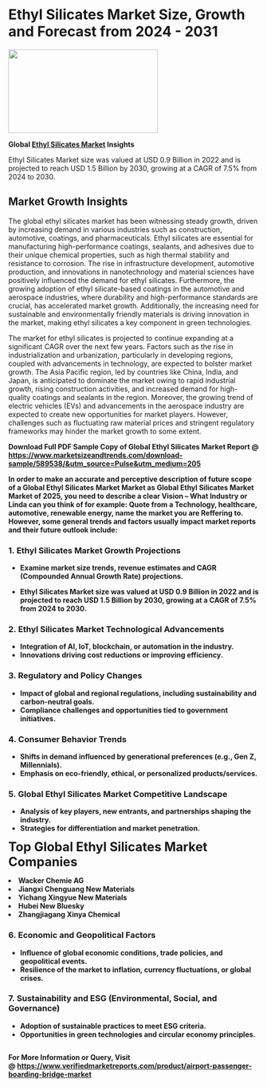 <H1>Ethyl Silicates Market Size, Growth and Forecast from 2024 - 2031</H1><img class="aligncenter size-medium wp-image-584254" src="https://thirdeyenews.in/wp-content/uploads/2024/09/Global-Market-Research-300x168.jpeg" alt="" width="300" height="168" /><p><strong>Global&nbsp;<a href="https://www.marketsizeandtrends.com/download-sample/589538/&amp;utm_source=Pulse&amp;utm_medium=205">Ethyl Silicates Market</a> Insights</strong></p><p>Ethyl Silicates Market size was valued at USD 0.9 Billion in 2022 and is projected to reach USD 1.5 Billion by 2030, growing at a CAGR of 7.5% from 2024 to 2030.</p><p><h2>Market Growth Insights</h2> <p>The global ethyl silicates market has been witnessing steady growth, driven by increasing demand in various industries such as construction, automotive, coatings, and pharmaceuticals. Ethyl silicates are essential for manufacturing high-performance coatings, sealants, and adhesives due to their unique chemical properties, such as high thermal stability and resistance to corrosion. The rise in infrastructure development, automotive production, and innovations in nanotechnology and material sciences have positively influenced the demand for ethyl silicates. Furthermore, the growing adoption of ethyl silicate-based coatings in the automotive and aerospace industries, where durability and high-performance standards are crucial, has accelerated market growth. Additionally, the increasing need for sustainable and environmentally friendly materials is driving innovation in the market, making ethyl silicates a key component in green technologies.</p> <p><strong></strong></p> <p>The market for ethyl silicates is projected to continue expanding at a significant CAGR over the next few years. Factors such as the rise in industrialization and urbanization, particularly in developing regions, coupled with advancements in technology, are expected to bolster market growth. The Asia Pacific region, led by countries like China, India, and Japan, is anticipated to dominate the market owing to rapid industrial growth, rising construction activities, and increased demand for high-quality coatings and sealants in the region. Moreover, the growing trend of electric vehicles (EVs) and advancements in the aerospace industry are expected to create new opportunities for market players. However, challenges such as fluctuating raw material prices and stringent regulatory frameworks may hinder the market growth to some extent.</p> <p><strong></p><p><span class=""><strong>Download Full PDF Sample Copy of Global Ethyl Silicates Market Report</strong> @ <a href="https://www.marketsizeandtrends.com/download-sample/589538/&amp;utm_source=Pulse&amp;utm_medium=205" target="_blank">https://www.marketsizeandtrends.com/download-sample/589538/&amp;utm_source=Pulse&amp;utm_medium=205</a></span></p><p>In order to make an accurate and perceptive description of future scope of a Global&nbsp;Ethyl Silicates Market Market as Global&nbsp;Ethyl Silicates Market Market of 2025, you need to describe a clear Vision &ndash; What Industry or Linda can you think of for example: Quote from a Technology, healthcare, automotive, renewable energy, name the market you are Reffering to. However, some general trends and factors usually impact market reports and their future outlook include:</p><h3>1.&nbsp;<strong>Ethyl Silicates Market Growth Projections</strong></h3><ul><li>Examine market size trends, revenue estimates and CAGR (Compounded Annual Growth Rate) projections.</li><li><p>Ethyl Silicates Market size was valued at USD 0.9 Billion in 2022 and is projected to reach USD 1.5 Billion by 2030, growing at a CAGR of 7.5% from 2024 to 2030.</p></li></ul><h3>2.&nbsp;<strong>Ethyl Silicates Market Technological Advancements</strong></h3><ul><li>Integration of AI, IoT, blockchain, or automation in the industry.</li><li>Innovations driving cost reductions or improving efficiency.</li></ul><h3>3.&nbsp;<strong>Regulatory and Policy Changes</strong></h3><ul><li>Impact of global and regional regulations, including sustainability and carbon-neutral goals.</li><li>Compliance challenges and opportunities tied to government initiatives.</li></ul><h3>4.&nbsp;<strong>Consumer Behavior Trends</strong></h3><ul><li>Shifts in demand influenced by generational preferences (e.g., Gen Z, Millennials).</li><li>Emphasis on eco-friendly, ethical, or personalized products/services.</li></ul><h3>5.&nbsp;<strong>Global Ethyl Silicates Market Competitive Landscape</strong></h3><ul><li>Analysis of key players, new entrants, and partnerships shaping the industry.</li><li>Strategies for differentiation and market penetration.</li></ul><p data-pm-slice="1 1 []"><span style="color: inherit; font-family: inherit; font-size: 25px;">Top Global Ethyl Silicates Market Companies</span></p><div class="" data-test-id=""><p><li>Wacker Chemie AG</li><li> Jiangxi Chenguang New Materials</li><li> Yichang Xingyue New Materials</li><li> Hubei New Bluesky</li><li> Zhangjiagang Xinya Chemical</li></p></div><h3>6.&nbsp;<strong>Economic and Geopolitical Factors</strong></h3><ul><li>Influence of global economic conditions, trade policies, and geopolitical events.</li><li>Resilience of the market to inflation, currency fluctuations, or global crises.</li></ul><h3>7.&nbsp;<strong>Sustainability and ESG (Environmental, Social, and Governance)</strong></h3><ul><li>Adoption of sustainable practices to meet ESG criteria.</li><li>Opportunities in green technologies and circular economy principles.</li></ul><h2><strong style="font-size: 14px;">For More Information or Query, Visit @&nbsp;</strong><a style="background-color: #ffffff; font-size: 14px;" href="https://www.marketsizeandtrends.com/report/ethyl-silicates-market/" target="_blank">https://www.verifiedmarketreports.com/product/airport-passenger-boarding-bridge-market</a></h2>
